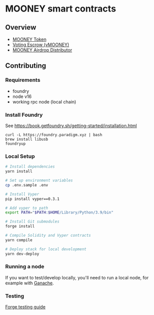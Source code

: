 # MOONEY smart contracts

## Overview

- [MOONEY Token](./src/tokens/MyToken.sol)
- [Voting Escrow (vMOONEY)](./src/governance/VotingEscrow.vy)
- [MOONEY Airdrop Distributor](./src/distributors/MerkleDistributor.sol)

## Contributing

### Requirements

- foundry
- node v16
- working rpc node (local chain)

### Install Foundry

See https://book.getfoundry.sh/getting-started/installation.html
```
curl -L https://foundry.paradigm.xyz | bash
brew install libusb
foundryup
```

### Local Setup

```zsh
# Install dependencies
yarn install

# Set up environment variables
cp .env.sample .env

# Install Vyper
pip install vyper==0.3.1

# Add vyper to path
export PATH="$PATH:$HOME/Library/Python/3.9/bin"

# Install Git submodules
forge install

# Compile Solidity and Vyper contracts
yarn compile

# Deploy stack for local development
yarn dev-deploy
```

### Running a node

If you want to test/develop locally, you'll need to run a local node, for example with [Ganache](https://trufflesuite.com/ganache/).

### Testing

[Forge testing guide](https://book.getfoundry.sh/forge/tests.html)
